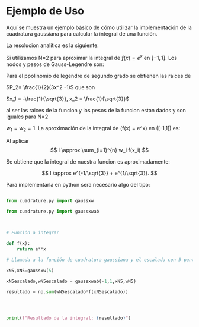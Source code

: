 # Ejemplo de Uso
Aquí se muestra un ejemplo básico de cómo utilizar la implementación de la cuadratura gaussiana para calcular la integral de una función.


La resolucion analitica es la siguiente: 


Si utilizamos N=2 para aproximar la integral de $f(x) = e^x$ en $[-1,1]$. Los nodos y pesos de Gauss-Legendre son:

Para el ppolinomio de legendre de segundo grado se obtienen las raices de

$P_2= \frac{1}{2}(3x^2 -1)$ que son

 $x_1 = -\frac{1}{\sqrt{3}}, x_2 = \frac{1}{\sqrt{3}}$

al ser las raices de la funcion y los pesos de la funcion estan dados y son iguales para N=2

 $w_1 = w_2 = 1$. La aproximación de la integral de \(f(x) = e^x\) en \([-1,1]\) es:



Al aplicar
$$
I \approx \sum_{i=1}^{n} w_i f(x_i)
$$

Se obtiene que la integral de nuestra funcion es aproximadamente:

$$
I \approx e^{-1/\sqrt{3}} + e^{1/\sqrt{3}}.
$$



Para implementarla en python sera necesario algo del tipo: 

```python

from cuadrature.py import gaussxw

from cuadrature.py import gaussxwab



# Función a integrar

def f(x):
    return e**x

# Llamada a la función de cuadratura gaussiana y el escalado con 5 puntos

xN5,xN5=gaussxw(5)

xN5escalado,wN5escalado = gaussxwab(-1,1,xN5,wN5)

resultado = np.sum(wN5escalado*f(xN5escalado))




print(f"Resultado de la integral: {resultado}")

